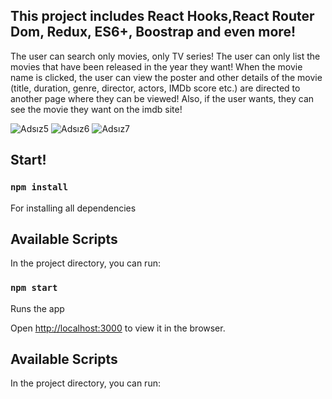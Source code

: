 ## This project includes React Hooks,React Router Dom, Redux, ES6+, Boostrap and even more!
The user can search only movies, only TV series!
The user can only list the movies that have been released in the year they want!
When the movie name is clicked, the user can view the poster and other details of the movie (title, duration, genre, director,
actors, IMDb score etc.) are directed to another page where they can be viewed!
Also, if the user wants, they can see the movie they want on the imdb site!

![Adsız5](https://user-images.githubusercontent.com/44974863/93000768-2b7d7180-f533-11ea-8f53-f8ff1444f351.png)
![Adsız6](https://user-images.githubusercontent.com/44974863/93000772-2cae9e80-f533-11ea-8286-810da8d523a2.png)
![Adsız7](https://user-images.githubusercontent.com/44974863/93000773-2d473500-f533-11ea-8222-27ccd80a9eb8.png)


## Start!

### `npm install`

For installing all dependencies

## Available Scripts

In the project directory, you can run:

### `npm start`

Runs the app

Open [http://localhost:3000](http://localhost:3000) to view it in the browser.

## Available Scripts

In the project directory, you can run:

